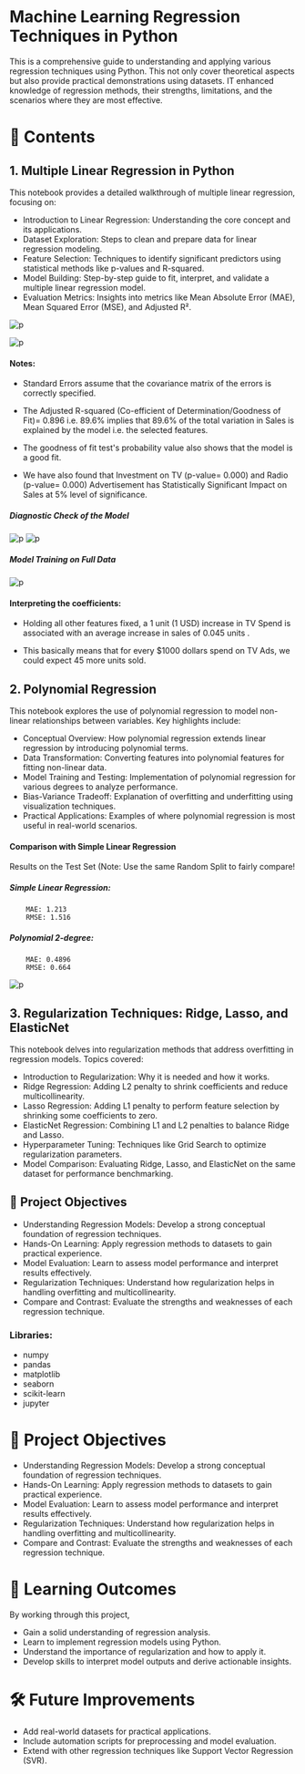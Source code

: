 # Machine Learning Regression Techniques in Python

This is a comprehensive guide to understanding and applying various regression techniques using Python. This not only cover theoretical aspects but also provide practical demonstrations using datasets. IT enhanced  knowledge of regression methods, their strengths, limitations, and the scenarios where they are most effective.

# 📁 Contents
## 1. Multiple Linear Regression in Python

This notebook provides a detailed walkthrough of multiple linear regression, focusing on:

  * Introduction to Linear Regression: Understanding the core concept and its applications.
  * Dataset Exploration: Steps to clean and prepare data for linear regression modeling.
  * Feature Selection: Techniques to identify significant predictors using statistical methods like p-values and R-squared.
  * Model Building: Step-by-step guide to fit, interpret, and validate a multiple linear regression model.
  * Evaluation Metrics: Insights into metrics like Mean Absolute Error (MAE), Mean Squared Error (MSE), and Adjusted R².

![p](https://github.com/MAHFUZATUL-BUSHRA/Regression_Analysis/blob/main/linear/lin1.png)

![p](https://github.com/MAHFUZATUL-BUSHRA/Regression_Analysis/blob/main/linear/lin2.png)

####  Notes:
 * Standard Errors assume that the covariance matrix of the errors is correctly specified.

* The Adjusted R-squared (Co-efficient of Determination/Goodness of Fit)= 0.896 i.e. 89.6% implies that 89.6% of the total variation in Sales is explained by the model i.e. the selected features.

* The goodness of fit test's probability value also shows that the model is a good fit.

* We have also found that Investment on TV (p-value= 0.000) and Radio (p-value= 0.000) Advertisement has Statistically Significant Impact on Sales at 5% level of significance.

##### Diagnostic Check of the Model
![p](https://github.com/MAHFUZATUL-BUSHRA/Regression_Analysis/blob/main/linear/lin4.png)
![p](https://github.com/MAHFUZATUL-BUSHRA/Regression_Analysis/blob/main/linear/lin5.png)

##### Model Training on Full Data
![p](https://github.com/MAHFUZATUL-BUSHRA/Regression_Analysis/blob/main/linear/lin6.png)

#### Interpreting the coefficients:

   * Holding all other features fixed, a 1 unit (1 USD) increase in TV Spend is associated with an average increase in sales of 0.045 units .

   * This basically means that for every $1000 dollars spend on TV Ads, we could expect 45 more units sold.


## 2. Polynomial Regression

This notebook explores the use of polynomial regression to model non-linear relationships between variables.
Key highlights include:

  * Conceptual Overview: How polynomial regression extends linear regression by introducing polynomial terms.
  * Data Transformation: Converting features into polynomial features for fitting non-linear data.
  * Model Training and Testing: Implementation of polynomial regression for various degrees to analyze performance.
  * Bias-Variance Tradeoff: Explanation of overfitting and underfitting using visualization techniques.
  * Practical Applications: Examples of where polynomial regression is most useful in real-world scenarios.

#### Comparison with Simple Linear Regression

Results on the Test Set (Note: Use the same Random Split to fairly compare!

   ##### Simple Linear Regression:
        MAE: 1.213
        RMSE: 1.516

  ##### Polynomial 2-degree:
        MAE: 0.4896
        RMSE: 0.664

![p](https://github.com/MAHFUZATUL-BUSHRA/Regression_Analysis/blob/main/poly.png)
## 3. Regularization Techniques: Ridge, Lasso, and ElasticNet

This notebook delves into regularization methods that address overfitting in regression models.
Topics covered:

  * Introduction to Regularization: Why it is needed and how it works.
  * Ridge Regression: Adding L2 penalty to shrink coefficients and reduce multicollinearity.
  * Lasso Regression: Adding L1 penalty to perform feature selection by shrinking some coefficients to zero.
  *  ElasticNet Regression: Combining L1 and L2 penalties to balance Ridge and Lasso.
  * Hyperparameter Tuning: Techniques like Grid Search to optimize regularization parameters.
  * Model Comparison: Evaluating Ridge, Lasso, and ElasticNet on the same dataset for performance benchmarking.

## 🎯 Project Objectives

  * Understanding Regression Models: Develop a strong conceptual foundation of regression techniques.
  * Hands-On Learning: Apply regression methods to datasets to gain practical experience.
  * Model Evaluation: Learn to assess model performance and interpret results effectively.
  * Regularization Techniques: Understand how regularization helps in handling overfitting and multicollinearity.
  * Compare and Contrast: Evaluate the strengths and weaknesses of each regression technique.

### Libraries:

  * numpy
  * pandas
  * matplotlib
  * seaborn
  * scikit-learn
  * jupyter

# 🎯 Project Objectives

  * Understanding Regression Models: Develop a strong conceptual foundation of regression techniques.
  * Hands-On Learning: Apply regression methods to datasets to gain practical experience.
  * Model Evaluation: Learn to assess model performance and interpret results effectively.
  * Regularization Techniques: Understand how regularization helps in handling overfitting and multicollinearity.
  * Compare and Contrast: Evaluate the strengths and weaknesses of each regression technique.
# 📖 Learning Outcomes

By working through this project,

  * Gain a solid understanding of regression analysis.
  * Learn to implement regression models using Python.
  * Understand the importance of regularization and how to apply it.
  * Develop skills to interpret model outputs and derive actionable insights.
# 🛠️ Future Improvements

* Add real-world datasets for practical applications.
* Include automation scripts for preprocessing and model evaluation.
* Extend with other regression techniques like Support Vector Regression (SVR).
